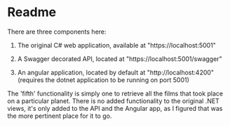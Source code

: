 # Readme

There are three components here:

1) The original C# web application, available at "https://localhost:5001"

2) A Swagger decorated API, located at "https://localhost:5001/swagger"

3) An angular application, located by default at "http://localhost:4200" (requires the dotnet application to be running on port 5001)

The 'fifth' functionality is simply one to retrieve all the films that took place on a particular planet. There is no added functionality to the original .NET views, it's only added to the API and the Angular app, as I figured that was the more pertinent place for it to go.
